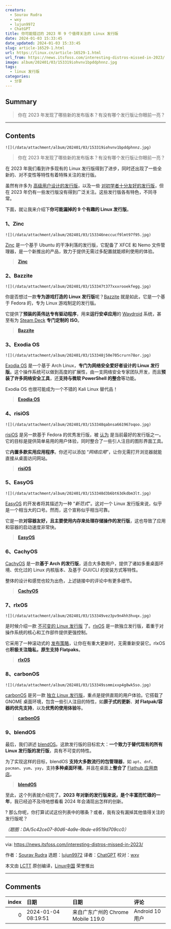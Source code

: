 ```yaml
---
creators:
  - Sourav Rudra
  - wxy
  - lujun9972
  - ChatGPT
title: 你可能错过的 2023 年 9 个值得关注的 Linux 发行版
date: 2024-01-03 15:33:45
date_updated: 2024-01-03 15:33:45
slug: article-16529-1.html
url: https://linux.cn/article-16529-1.html
url_from: https://news.itsfoss.com/interesting-distros-missed-in-2023/
image: album/202401/03/153319iohvnv1bpddphnnz.jpg
tags:
  - linux 发行版
categories:
  - 分享
---
```


## Summary

> 你在 2023 年发现了哪些新的发布版本？有没有哪个发行版让你眼前一亮？

***

<!-- more -->

## Contents

`![](/data/attachment/album/202401/03/153319iohvnv1bpddphnnz.jpg)`

> 
> 你在 2023 年发现了哪些新的发布版本？有没有哪个发行版让你眼前一亮？
> 
> 
> 

在 2023 年我们看到许多现有的 Linux 发行版得到了进步，同时还出现了一些全新的、对不变性等特性有着特殊关注的发行版。

虽然有许多为 [高级用户设计的发行版](https://itsfoss.com/advanced-linux-distros/)，以及一些 [对初学者十分友好的发行版](https://itsfoss.com/best-linux-beginners/)，但在 2023 年仍有一些发行版没有得到广泛关注。这些发行版各有特色，不同寻常。

下面，就让我来介绍下**你可能漏掉的 9 个有趣的 Linux 发行版**。

### 1、Zinc

`![](/data/attachment/album/202401/03/153346neccucf9lmt97f95.jpg)`

[Zinc](https://news.itsfoss.com/zinc-distro/) 是一个基于 Ubuntu 的干净利落的发行版，它配备了 XFCE 和 Nemo 文件管理器，是一个新推出的产品，致力于提供无需过多配置就能顺利使用的体验。

> 
> **[Zinc](https://teejeetech.com/tag/zinc/)**
> 
> 
> 

### 2、Bazzite

`![](/data/attachment/album/202401/03/153347t377xxxrooekfegg.jpg)`

你是否想过一款**专为游戏打造的 Linux 发行版**呢？[Bazzite](https://news.itsfoss.com/bazzite/) 就是如此，它是一个基于 Fedora 的，专为 Linux 游戏制定的发行版。

它提供了**预装的英伟达专有驱动程序**，用来**运行安卓应用**的 [Waydroid](https://waydro.id/) 系统，甚至有为 [Steam Deck](https://store.steampowered.com/steamdeck) **专门定制的 ISO**。

> 
> **[Bazzite](https://github.com/ublue-os/bazzite/releases)**
> 
> 
> 

### 3、Exodia OS

`![](/data/attachment/album/202401/03/153348j50e705crurn78or.jpg)`

[Exodia OS](https://news.itsfoss.com/exodia-os/) 是一个基于 Arch Linux，**专门为网络安全爱好者设计的 Linux 发行版**。这个操作系统可以做到高度的扩展性，由一支网络安全专家团队开发，而且**预装了许多网络安全工具**，还**支持与微软 PowerShell 的整合**等功能。

Exodia OS 也很可能成为一个不错的 Kali Linux 替代品！

> 
> **[Exodia OS](https://github.com/Exodia-OS/exodia-home-ISO/releases)**
> 
> 
> 

### 4、risiOS

`![](/data/attachment/album/202401/03/153348qabnsa661967oqoo.jpg)`

[risiOS](https://news.itsfoss.com/risi-os/) 是另一款基于 Fedora 的优秀发行版，被 [认为](https://itsfoss.com/best-fedora-linux-distributions/) 是当前最好的发行版之一。它的目标是提供简单易用的用户体验，同时整合了一些引人注目的图形界面工具。

它**内置多款实用应用程序**。你还可以添加 “*网络应用*”，让你无需打开浏览器就能直接从桌面访问网站。

> 
> **[risiOS](https://risi.io/)**
> 
> 
> 

### 5、EasyOS

`![](/data/attachment/album/202401/03/153348d3b6bt63dkdbm3lt.jpg)`

[EasyOS](https://news.itsfoss.com/easyos/) 的开发者将其描述为一种 “*新范式*”。这对一个 Linux 发行版来说，似乎是一个相当大的口号。然而，这个宣称似乎相当可靠。

它是一款**对容器友好，且主要使用内存来处理存储操作的发行版**，这也导致了应用和容器的启动速度非常快。

> 
> **[EasyOS](https://distro.ibiblio.org/easyos/amd64/releases/kirkstone/)**
> 
> 
> 

### 6、CachyOS

[CachyOS](https://news.itsfoss.com/cachyos/) 是一款**基于 Arch 的发行版**，适合大多数用户，提供了诸如多重桌面环境、优化过的 Linux 内核版本、及基于 GUI/CLI 的安装方式等特性。

整体的设计和感觉也较为出色，上述链接中的评论中有更多细节。

> 
> **[CachyOS](https://cachyos.org/)**
> 
> 
> 

### 7、rlxOS

`![](/data/attachment/album/202401/03/153349vez3pv9n4hh3hvqx.jpg)`

是时候介绍一款 [不可变的 Linux 发行版](https://itsfoss.com/immutable-linux-distros/) 了。[rlxOS](https://news.itsfoss.com/rlxos/) 是一款独立发行版，着重于对操作系统的核心和工作部件提供更强控制。

它采用了一种滚动式的 [发布策略](https://itsfoss.com/rolling-release/)，让你在有重大更新时，无需重新安装它。rlxOS 也**积极关注隐私，原生支持 Flatpaks**。

> 
> **[rlxOS](https://rlxos.dev/downloads/)**
> 
> 
> 

### 8、carbonOS

`![](/data/attachment/album/202401/03/153349ssmmixxp4g8wk5so.jpg)`

[carbonOS](https://news.itsfoss.com/carbonos/) 是另一款 [独立 Linux 发行版](https://itsfoss.com/independent-linux-distros/)，重点是提供直观的用户体验。它搭载了 GNOME 桌面环境，包含一些引人注目的特性，如**原子式的更新**、**对 Flatpak/容器的优先支持**，以及**优秀的使用体验**等。

> 
> **[carbonOS](https://carbon.sh/)**
> 
> 
> 

### 9、blendOS

最后，我们讲述 [blendOS](https://news.itsfoss.com/blendos/)。这款发行版的目标宏大：**一个致力于替代现有的所有 Linux 发行版的发行版**，具有不可变的特性。

为了实现这样的目标，blendOS **支持大多数流行的包管理器**，如 `apt`、`dnf`、`pacman`、`yum`、`yay`，支持**多种桌面环境**，并且在桌面上**整合了** [Flathub 应用商店](https://flathub.org/en)。

> 
> **[blendOS](https://blendos.co/)**
> 
> 
> 

至此，这个列表就介绍完了。**2023 年对新的发行版来说，是个丰富而忙碌的一年**，我已经迫不及待地想看看 2024 年会涌现出怎样的创新。

? 那么你呢，你打算试试这份列表中的哪条？或者，我有没有漏掉其他值得关注的发行版呢？

*（题图：DA/5c42ce07-80d6-4a9e-9bde-e9519d709cc0）*

---

via: <https://news.itsfoss.com/interesting-distros-missed-in-2023/>

作者：[Sourav Rudra](https://news.itsfoss.com/author/sourav/) 选题：[lujun9972](https://github.com/lujun9972) 译者：[ChatGPT](https://linux.cn/lctt/ChatGPT) 校对：[wxy](https://github.com/wxy)

本文由 [LCTT](https://github.com/LCTT/TranslateProject) 原创编译，[Linux中国](https://linux.cn/) 荣誉推出

***

## Comments

|   index | 日期                | 日期                                               | 评论                                                                                                                    |
|--------:|:--------------------|:---------------------------------------------------|:------------------------------------------------------------------------------------------------------------------------|
|       0 | 2024-01-04 08:19:51 | 来自广东广州的 Chrome Mobile 119.0|Android 10 用户 | 看了文章才知道Exodia OS（因为它没有出现在DistroWatch网站上），不过2023年也出现另一个基于Arch的网络安全发行版Athena OS。 |
